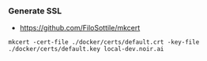 ### Generate SSL
* https://github.com/FiloSottile/mkcert
```
mkcert -cert-file ./docker/certs/default.crt -key-file ./docker/certs/default.key local-dev.noir.ai
```
